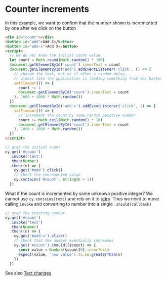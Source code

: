 # Counter increments

In this example, we want to confirm that the number shown is incremented by one after we click on the button

<!-- fiddle Counter increments -->

```html
<div id="count"></div>
<button id="add">Add 1</button>
<button id="add-x">Add X</button>
<script>
  // we do not know the initial count value
  let count = Math.round(Math.random() * 100)
  document.getElementById('count').innerText = count
  document.getElementById('add').addEventListener('click', () => {
    // change the text, but do it after a random delay,
    // almost like the application is loading something from the backend
    setTimeout(() => {
      count += 1
      document.getElementById('count').innerText = count
    }, 1000 + 1000 * Math.random())
  })
  document.getElementById('add-x').addEventListener('click', () => {
    setTimeout(() => {
      // increment the count by some random positive number
      count += Math.ceil(Math.random() * 10)
      document.getElementById('count').innerText = count
    }, 1000 + 1000 * Math.random())
  })
</script>
```

```js
// grab the initial count
cy.get('#count')
  .invoke('text')
  .then(Number)
  .then((n) => {
    cy.get('#add').click()
    // check the incremented value
    cy.contains('#count', String(n + 1))
  })
```

What if the count is incremented by some unknown positive integer? We cannot use `cy.contains(text)` and rely on it to [retry](./retry-ability.md). Thus we need to move calling `invoke` and converting to number into a single `.should(callback)`

```js
// grab the starting number
cy.get('#count')
  .invoke('text')
  .then(Number)
  .then((n) => {
    cy.get('#add-x').click()
    // check that the number eventually increases
    cy.get('#count').should(($count) => {
      const value = Number($count[0].innerText)
      expect(value, 'new value').to.be.greaterThan(n)
    })
  })
```

<!-- fiddle-end -->

See also [Text changes](./text-changes.md)
